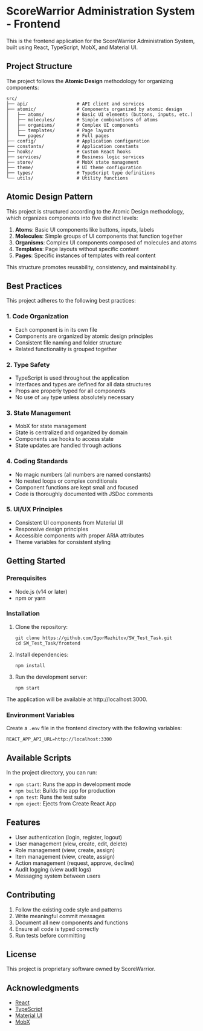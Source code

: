 # ScoreWarrior Administration System - Frontend

This is the frontend application for the ScoreWarrior Administration System, built using React, TypeScript, MobX, and Material UI.

## Project Structure

The project follows the **Atomic Design** methodology for organizing components:

```
src/
├── api/                  # API client and services
├── atomic/               # Components organized by atomic design
│   ├── atoms/            # Basic UI elements (buttons, inputs, etc.)
│   ├── molecules/        # Simple combinations of atoms
│   ├── organisms/        # Complex UI components
│   ├── templates/        # Page layouts
│   └── pages/            # Full pages
├── config/               # Application configuration
├── constants/            # Application constants
├── hooks/                # Custom React hooks
├── services/             # Business logic services
├── store/                # MobX state management
├── theme/                # UI theme configuration
├── types/                # TypeScript type definitions
└── utils/                # Utility functions
```

## Atomic Design Pattern

This project is structured according to the Atomic Design methodology, which organizes components into five distinct levels:

1. **Atoms**: Basic UI components like buttons, inputs, labels
2. **Molecules**: Simple groups of UI components that function together
3. **Organisms**: Complex UI components composed of molecules and atoms
4. **Templates**: Page layouts without specific content
5. **Pages**: Specific instances of templates with real content

This structure promotes reusability, consistency, and maintainability.

## Best Practices

This project adheres to the following best practices:

### 1. Code Organization

- Each component is in its own file
- Components are organized by atomic design principles
- Consistent file naming and folder structure
- Related functionality is grouped together

### 2. Type Safety

- TypeScript is used throughout the application
- Interfaces and types are defined for all data structures
- Props are properly typed for all components
- No use of `any` type unless absolutely necessary

### 3. State Management

- MobX for state management
- State is centralized and organized by domain
- Components use hooks to access state
- State updates are handled through actions

### 4. Coding Standards

- No magic numbers (all numbers are named constants)
- No nested loops or complex conditionals
- Component functions are kept small and focused
- Code is thoroughly documented with JSDoc comments

### 5. UI/UX Principles

- Consistent UI components from Material UI
- Responsive design principles
- Accessible components with proper ARIA attributes
- Theme variables for consistent styling

## Getting Started

### Prerequisites

- Node.js (v14 or later)
- npm or yarn

### Installation

1. Clone the repository:
   ```
   git clone https://github.com/IgorMazhitov/SW_Test_Task.git
   cd SW_Test_Task/frontend
   ```

2. Install dependencies:
   ```
   npm install
   ```

3. Run the development server:
   ```
   npm start
   ```

The application will be available at http://localhost:3000.

### Environment Variables

Create a `.env` file in the frontend directory with the following variables:

```
REACT_APP_API_URL=http://localhost:3300
```

## Available Scripts

In the project directory, you can run:

- `npm start`: Runs the app in development mode
- `npm build`: Builds the app for production
- `npm test`: Runs the test suite
- `npm eject`: Ejects from Create React App

## Features

- User authentication (login, register, logout)
- User management (view, create, edit, delete)
- Role management (view, create, assign)
- Item management (view, create, assign)
- Action management (request, approve, decline)
- Audit logging (view audit logs)
- Messaging system between users

## Contributing

1. Follow the existing code style and patterns
2. Write meaningful commit messages
3. Document all new components and functions
4. Ensure all code is typed correctly
5. Run tests before committing

## License

This project is proprietary software owned by ScoreWarrior.

## Acknowledgments

- [React](https://reactjs.org/)
- [TypeScript](https://www.typescriptlang.org/)
- [Material UI](https://mui.com/)
- [MobX](https://mobx.js.org/)
